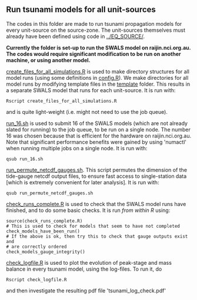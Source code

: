 Run tsunami models for all unit-sources
---------------------------------------

The codes in this folder are made to run tsunami propagation models for every
unit-source on the source-zone. The unit-sources themselves must already have
been defined using code in [../EQ_SOURCE/](../EQ_SOURCE/).

**Currently the folder is set-up to run the SWALS model on raijin.nci.org.au. The
codes would require significant modification to be run on another machine, or using
another model.**

[create_files_for_all_simulations.R](create_files_for_all_simulations.R) is
used to make directory structures for all model runs (using some definitions
in [config.R](config.R)). We make directories for all model runs by modifying 
template files in the [template](template) folder. This results in a separate
SWALS model that runs for each unit-source. It is run with:

    Rscript create_files_for_all_simulations.R

and is quite light-weight (i.e. might not need to use the job queue).

[run_16.sh](run_16.sh) is used to submit 16 of the SWALS models (which are not
already slated for running) to the job queue, to be run on a single node. The
number 16 was chosen because that is efficient for the hardware on
raijin.nci.org.au.  Note that significant performance benefits were gained by
using 'numactl' when running multiple jobs on a single node. It is run with:
    
    qsub run_16.sh

[run_permute_netcdf_gauges.sh](run_permute_netcdf_gauges.sh). This script
permutes the dimension of the tide-gauge netcdf output files, to ensure fast
access to single-station data [which is extremely convenient for later
analysis]. It is run with:

    qsub run_permute_netcdf_gauges.sh


[check_runs_complete.R](check_runs_complete.R) is used to check that the SWALS
model runs have finished, and to do some basic checks. It is run *from within
R* using: 
    
    source(check_runs_complete.R)
    # This is used to check for models that seem to have not completed
    check_models_have_been_run()
    # If the above is ok, then try this to check that gauge outputs exist and
    # are correctly ordered
    check_models_gauge_integrity()

[check_logfile.R](check_logfile.R) is used to plot the evolution of peak-stage
and mass balance in every tsunami model, using the log-files. To run it, do
    
    Rscript check_logfile.R

and then investigate the resulting pdf file 'tsunami_log_check.pdf'
